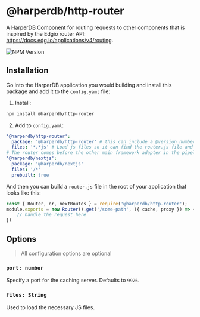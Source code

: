 # @harperdb/http-router

A [HarperDB Component](https://docs.harperdb.io/docs/developers/components) for routing requests to other components that is inspired by the Edgio router API: https://docs.edg.io/applications/v4/routing.

![NPM Version](https://img.shields.io/npm/v/%40harperdb%2Fhttp-router)

## Installation
Go into the HarperDB application you would building and install this package and add it to the `config.yaml` file:

1. Install:

```sh
npm install @harperdb/http-router
```

2. Add to `config.yaml`:

```yaml
'@harperdb/http-router':
  package: '@harperdb/http-router' # this can include a @version number if desired
  files: '*.*js' # Load js files so it can find the router.js file and config
# The router comes before the other main framework adapter in the pipeline
'@harperdb/nextjs':
  package: '@harperdb/nextjs'
  files: '/*'
  prebuilt: true
```

And then you can build a `router.js` file in the root of your application that looks like this:

```js
const { Router, or, nextRoutes } = require('@harperdb/http-router');
module.exports = new Router().get('/some-path', ({ cache, proxy }) => {
	// handle the request here
})
```

## Options

> All configuration options are optional

### `port: number`

Specify a port for the caching server. Defaults to `9926`.

### `files: String`

Used to load the necessary JS files.